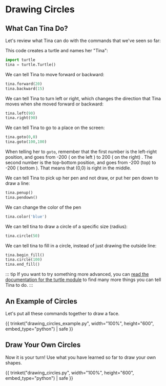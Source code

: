# Drawing Circles

## What Can Tina Do?

Let's review what Tina can do with the commands that we've seen so far: 

This code creates a turtle and names her "Tina":

```python
import turtle
tina = turtle.Turtle()
```

We can tell Tina to move forward or backward:

```python
tina.forward(20)
tina.backward(15)
```

We can tell Tina to turn left or right, which changes the direction that Tina moves when 
she moved forward or backward:
```python
tina.left(90)
tina.right(90)
```

We can tell Tina to go to a place on the screen:
```python 
tina.goto(0,0)
tina.goto(100,100)
```

When telling her to `goto`, remember that the first number is the left-right position, and
goes from -200 ( on the left ) to 200 ( on the right) . The second number is the top-bottom position, and goes from -200 (top) to -200 ( bottom ). That means that (0,0) is right in the middle. 

We can tell Tina to pick up her pen and not draw, or put her pen down to draw a line:
```python
tina.penup()
tina.pendown()
```

We can change the color of the pen
```python
tina.color('blue')
```

We can tell tina to draw a circle of a specific size (radius):
```python 
tina.circle(50)
```

We can tell tina to fill in a circle, instead of just drawing the outside line: 
```python
tina.begin_fill() 
tina.circle(100) 
tina.end_fill()  
```

::: tip
If you want to try something more advanced, you can [read the documentation for the turtle module](https://docs.python.org/3/library/turtle.html#module-turtle) to find many more things you can tell Tina to do. 
:::

## An Example of Circles

Let's put all these commands together to draw a face. 

{{ trinket("drawing_circles_example.py", width="100%", height="600", embed_type="python") | safe }}


## Draw Your Own Circles

Now it is your turn! Use what you have learned so far to draw your own shapes. 

{{ trinket("drawing_circles.py", width="100%", height="600", embed_type="python") | safe }}



